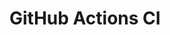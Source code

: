 # GitHub Actions CI


































































































































































































































































































































































































































































































































































































































































































































































































































































































































































































































































































































































































































































































































































































































































































































































































































































































































































































































































































































































































































































































































































































































































































































































































































































































































































































































































































































































































































































































































































































































































































































































































































































































































































































